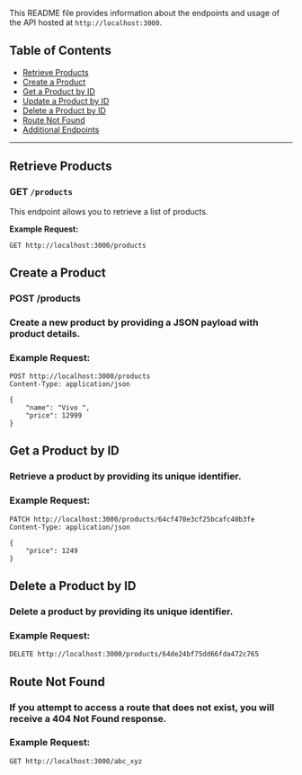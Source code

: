 

This README file provides information about the endpoints and usage of the API hosted at `http://localhost:3000`.

## Table of Contents

- [Retrieve Products](#retrieve-products)
- [Create a Product](#create-a-product)
- [Get a Product by ID](#get-a-product-by-id)
- [Update a Product by ID](#update-a-product-by-id)
- [Delete a Product by ID](#delete-a-product-by-id)
- [Route Not Found](#route-not-found)
- [Additional Endpoints](#additional-endpoints)

---

## Retrieve Products

### GET `/products`

This endpoint allows you to retrieve a list of products.

**Example Request:**
```http
GET http://localhost:3000/products
```

## Create a Product
### POST /products
### Create a new product by providing a JSON payload with product details.

### Example Request:
```http
POST http://localhost:3000/products
Content-Type: application/json

{
    "name": "Vivo ",
    "price": 12999
}
```


## Get a Product by ID
### Retrieve a product by providing its unique identifier.

### Example Request:

```http
PATCH http://localhost:3000/products/64cf470e3cf25bcafc40b3fe
Content-Type: application/json

{
    "price": 1249
}
```

## Delete a Product by ID
### Delete a product by providing its unique identifier.

### Example Request:
```http
DELETE http://localhost:3000/products/64de24bf75dd66fda472c765
```

## Route Not Found
### If you attempt to access a route that does not exist, you will receive a 404 Not Found response.

### Example Request:
```
GET http://localhost:3000/abc_xyz
```
